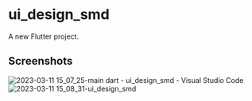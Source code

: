 # ui_design_smd

A new Flutter project.

## Screenshots
![2023-03-11 15_07_25-main dart - ui_design_smd - Visual Studio Code](https://user-images.githubusercontent.com/63721931/224479361-62bd3a54-86f9-4709-bb55-4a75b4fda151.png)
![2023-03-11 15_08_31-ui_design_smd](https://user-images.githubusercontent.com/63721931/224479363-5b53ed3b-a074-4b14-9ed6-94fca628f789.png)


